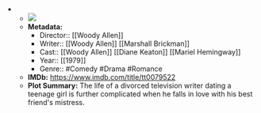 - 
    - ![](https://m.media-amazon.com/images/M/MV5BZGE2NjI5MjAtODQwYy00OGJkLWJiZTEtMTU0NzVlMTkzNjFjXkEyXkFqcGdeQXVyMTUzMDUzNTI3._V1_SX300.jpg)  
    - **Metadata:**
        - Director:: [[Woody Allen]]
        - Writer:: [[Woody Allen]] [[Marshall Brickman]]
        - Cast:: [[Woody Allen]] [[Diane Keaton]] [[Mariel Hemingway]]
        - Year:: [[1979]]
        - Genre:: #Comedy #Drama #Romance
    - **IMDb:** https://www.imdb.com/title/tt0079522
    - **Plot Summary:** The life of a divorced television writer dating a teenage girl is further complicated when he falls in love with his best friend's mistress.
